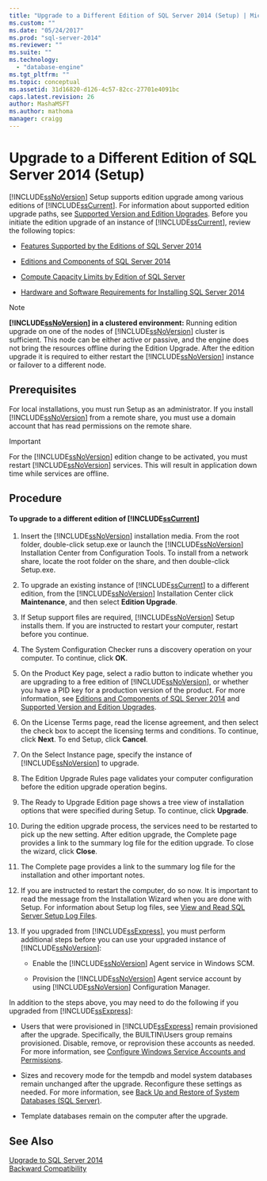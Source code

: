 ```yaml
---
title: "Upgrade to a Different Edition of SQL Server 2014 (Setup) | Microsoft Docs"
ms.custom: ""
ms.date: "05/24/2017"
ms.prod: "sql-server-2014"
ms.reviewer: ""
ms.suite: ""
ms.technology: 
  - "database-engine"
ms.tgt_pltfrm: ""
ms.topic: conceptual
ms.assetid: 31d16820-d126-4c57-82cc-27701e4091bc
caps.latest.revision: 26
author: MashaMSFT
ms.author: mathoma
manager: craigg
---
```

# Upgrade to a Different Edition of SQL Server 2014 (Setup)
  [!INCLUDE[ssNoVersion](../../includes/ssnoversion-md.md)] Setup supports edition upgrade among various editions of [!INCLUDE[ssCurrent](../../includes/sscurrent-md.md)]. For information about supported edition upgrade paths, see [Supported Version and Edition Upgrades](supported-version-and-edition-upgrades.md). Before you initiate the edition upgrade of an instance of [!INCLUDE[ssCurrent](../../includes/sscurrent-md.md)], review the following topics:  
  
-   [Features Supported by the Editions of SQL Server 2014](../../getting-started/features-supported-by-the-editions-of-sql-server-2014.md)  
  
-   [Editions and Components of SQL Server 2014](../../sql-server/editions-and-components-of-sql-server-2016.md)  
  
-   [Compute Capacity Limits by Edition of SQL Server](../../sql-server/compute-capacity-limits-by-edition-of-sql-server.md)  
  
-   [Hardware and Software Requirements for Installing SQL Server 2014](../../sql-server/install/hardware-and-software-requirements-for-installing-sql-server.md)  
  
> [!NOTE]  
>  **[!INCLUDE[ssNoVersion](../../includes/ssnoversion-md.md)] in a clustered environment:** Running edition upgrade on one of the nodes of [!INCLUDE[ssNoVersion](../../includes/ssnoversion-md.md)] cluster is sufficient. This node can be either active or passive, and the engine does not bring the resources offline during the Edition Upgrade. After the edition upgrade it is required to either restart the [!INCLUDE[ssNoVersion](../../includes/ssnoversion-md.md)] instance or failover to a different node.  
  
## Prerequisites  
 For local installations, you must run Setup as an administrator. If you install [!INCLUDE[ssNoVersion](../../includes/ssnoversion-md.md)] from a remote share, you must use a domain account that has read permissions on the remote share.  
  
> [!IMPORTANT]  
>  For the [!INCLUDE[ssNoVersion](../../includes/ssnoversion-md.md)] edition change to be activated, you must restart [!INCLUDE[ssNoVersion](../../includes/ssnoversion-md.md)] services. This will result in application down time while services are offline.  
  
## Procedure  
  
#### To upgrade to a different edition of [!INCLUDE[ssCurrent](../../includes/sscurrent-md.md)]  
  
1.  Insert the [!INCLUDE[ssNoVersion](../../includes/ssnoversion-md.md)] installation media. From the root folder, double-click setup.exe or launch the [!INCLUDE[ssNoVersion](../../includes/ssnoversion-md.md)] Installation Center from Configuration Tools. To install from a network share, locate the root folder on the share, and then double-click Setup.exe.  
  
2.  To upgrade an existing instance of [!INCLUDE[ssCurrent](../../includes/sscurrent-md.md)] to a different edition, from the [!INCLUDE[ssNoVersion](../../includes/ssnoversion-md.md)] Installation Center click **Maintenance**, and then select **Edition Upgrade**.  
  
3.  If Setup support files are required, [!INCLUDE[ssNoVersion](../../includes/ssnoversion-md.md)] Setup installs them. If you are instructed to restart your computer, restart before you continue.  
  
4.  The System Configuration Checker runs a discovery operation on your computer. To continue, click **OK**.  
  
5.  On the Product Key page, select a radio button to indicate whether you are upgrading to a free edition of [!INCLUDE[ssNoVersion](../../includes/ssnoversion-md.md)], or whether you have a PID key for a production version of the product. For more information, see [Editions and Components of SQL Server 2014](../../sql-server/editions-and-components-of-sql-server-2016.md) and [Supported Version and Edition Upgrades](supported-version-and-edition-upgrades.md).  
  
6.  On the License Terms page, read the license agreement, and then select the check box to accept the licensing terms and conditions. To continue, click **Next**. To end Setup, click **Cancel**.  
  
7.  On the Select Instance page, specify the instance of [!INCLUDE[ssNoVersion](../../includes/ssnoversion-md.md)] to upgrade.  
  
8.  The Edition Upgrade Rules page validates your computer configuration before the edition upgrade operation begins.  
  
9. The Ready to Upgrade Edition page shows a tree view of installation options that were specified during Setup. To continue, click **Upgrade**.  
  
10. During the edition upgrade process, the services need to be restarted to pick up the new setting. After edition upgrade, the Complete page provides a link to the summary log file for the edition upgrade. To close the wizard, click **Close**.  
  
11. The Complete page provides a link to the summary log file for the installation and other important notes.  
  
12. If you are instructed to restart the computer, do so now. It is important to read the message from the Installation Wizard when you are done with Setup. For information about Setup log files, see [View and Read SQL Server Setup Log Files](view-and-read-sql-server-setup-log-files.md).  
  
13. If you upgraded from [!INCLUDE[ssExpress](../../includes/ssexpress-md.md)], you must perform additional steps before you can use your upgraded instance of [!INCLUDE[ssNoVersion](../../includes/ssnoversion-md.md)]:  
  
    -   Enable the [!INCLUDE[ssNoVersion](../../includes/ssnoversion-md.md)] Agent service in Windows SCM.  
  
    -   Provision the [!INCLUDE[ssNoVersion](../../includes/ssnoversion-md.md)] Agent service account by using [!INCLUDE[ssNoVersion](../../includes/ssnoversion-md.md)] Configuration Manager.  
  
 In addition to the steps above, you may need to do the following if you upgraded from [!INCLUDE[ssExpress](../../includes/ssexpress-md.md)]:  
  
-   Users that were provisioned in [!INCLUDE[ssExpress](../../includes/ssexpress-md.md)] remain provisioned after the upgrade. Specifically, the BUILTIN\Users group remains provisioned. Disable, remove, or reprovision these accounts as needed. For more information, see [Configure Windows Service Accounts and Permissions](../configure-windows/configure-windows-service-accounts-and-permissions.md).  
  
-   Sizes and recovery mode for the tempdb and model system databases remain unchanged after the upgrade. Reconfigure these settings as needed. For more information, see [Back Up and Restore of System Databases &#40;SQL Server&#41;](../../relational-databases/backup-restore/back-up-and-restore-of-system-databases-sql-server.md).  
  
-   Template databases remain on the computer after the upgrade.  
  
## See Also  
 [Upgrade to SQL Server 2014](upgrade-sql-server.md)   
 [Backward Compatibility](../../getting-started/backward-compatibility.md)  
  
  
